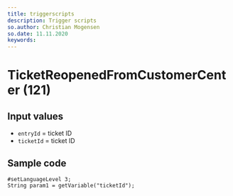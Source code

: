 ```yaml
---
title: triggerscripts
description: Trigger scripts
so.author: Christian Mogensen
so.date: 11.11.2020
keywords:
---
```


# TicketReopenedFromCustomerCenter (121)

## Input values

* `entryId` = ticket ID
* `ticketId` = ticket ID

## Sample code

```crmscript
#setLanguageLevel 3;
String param1 = getVariable("ticketId");
```
